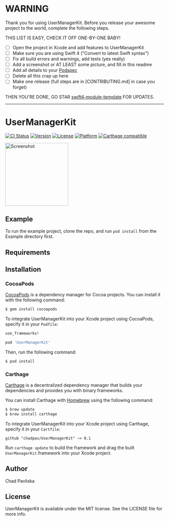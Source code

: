 # WARNING

Thank you for using UserManagerKit. Before you release your awesome project to the world, complete the following steps.

THIS LIST IS EASY, CHECK IT OFF ONE-BY-ONE BABY!

 - [ ] Open the project in Xcode and add features to UserManagerKit
 - [ ] Make sure you are using Swift 4 ("Convert to latest Swift syntax")
 - [ ] Fix all build errors and warnings, add tests (yes really)
 - [ ] Add a screenshot or AT LEAST some picture, and fill in this readme
 - [ ] Add all details to your [Podspec](UserManagerKit.podspec)
 - [ ] Delete all this crap up here
 - [ ] Make one release (full steps are in [CONTRIBUTING.md] in case you forget)

THEN YOU'RE DONE, GO STAR [swift4-module-template](https://github.com/fulldecent/swift4-module-template) FOR UPDATES.

----

# UserManagerKit

[![CI Status](http://img.shields.io/travis/chadpav/UserManagerKit.svg?style=flat)](https://travis-ci.org/chadpav/UserManagerKit)
[![Version](https://img.shields.io/cocoapods/v/UserManagerKit.svg?style=flat)](https://cocoapods.org/pods/UserManagerKit)
[![License](https://img.shields.io/cocoapods/l/UserManagerKit.svg?style=flat)](https://cocoapods.org/pods/UserManagerKit)
[![Platform](https://img.shields.io/cocoapods/p/UserManagerKit.svg?style=flat)](https://cocoapods.org/pods/UserManagerKit)
[![Carthage compatible](https://img.shields.io/badge/Carthage-compatible-4BC51D.svg?style=flat)](https://github.com/Carthage/Carthage)

<a href="https://placehold.it/400?text=Screen+shot"><img width=200 height=200 src="https://placehold.it/400?text=Screen+shot" alt="Screenshot" /></a>


## Example

To run the example project, clone the repo, and run `pod install` from the Example directory first.


## Requirements


## Installation

### CocoaPods

[CocoaPods](http://cocoapods.org) is a dependency manager for Cocoa projects. You can install it with the following command:

```bash
$ gem install cocoapods
```

To integrate UserManagerKit into your Xcode project using CocoaPods, specify it in your `Podfile`:

```ruby
use_frameworks!

pod 'UserManagerKit'
```

Then, run the following command:

```bash
$ pod install
```


### Carthage

[Carthage](https://github.com/Carthage/Carthage) is a decentralized dependency manager that builds your dependencies and provides you with binary frameworks.

You can install Carthage with [Homebrew](http://brew.sh/) using the following command:

```bash
$ brew update
$ brew install carthage
```

To integrate UserManagerKit into your Xcode project using Carthage, specify it in your `Cartfile`:

```ogdl
github "chadpav/UserManagerKit" ~> 0.1
```

Run `carthage update` to build the framework and drag the built `UserManagerKit`.framework into your Xcode project.


## Author

Chad Pavliska


## License

UserManagerKit is available under the MIT license. See the LICENSE file for more info.
